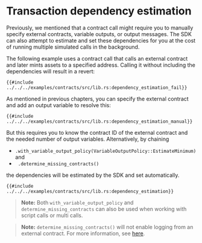 # Transaction dependency estimation

Previously, we mentioned that a contract call might require you to manually specify external contracts, variable outputs, or output messages. The SDK can also attempt to estimate and set these dependencies for you at the cost of running multiple simulated calls in the background.

The following example uses a contract call that calls an external contract and later mints assets to a specified address. Calling it without including the dependencies will result in a revert:

```rust,ignore
{{#include ../../../examples/contracts/src/lib.rs:dependency_estimation_fail}}
```

As mentioned in previous chapters, you can specify the external contract and add an output variable to resolve this:

```rust,ignore
{{#include ../../../examples/contracts/src/lib.rs:dependency_estimation_manual}}
```

But this requires you to know the contract ID of the external contract and the needed number of output variables. Alternatively, by chaining
- `.with_variable_output_policy(VariableOutputPolicy::EstimateMinimum)` and
- ` .determine_missing_contracts()`

the dependencies will be estimated by the SDK and set automatically.

```rust,ignore
{{#include ../../../examples/contracts/src/lib.rs:dependency_estimation}}
```

> **Note:** Both `with_variable_output_policy` and `determine_missing_contracts` can also be used when working with script calls or multi calls.

 > **Note:** `determine_missing_contracts()` will not enable logging from an external contract. For more information, see [here](./other-contracts.md).
